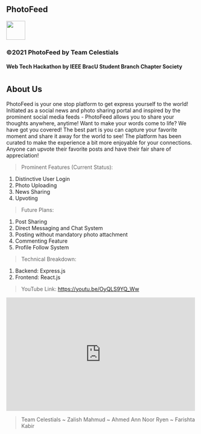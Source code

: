 # <h2> PhotoFeed </h2>
<p><img src="https://image.flaticon.com/icons/png/512/2065/2065157.png" width="50px" height="50px">
<h3> ©2021 PhotoFeed by Team Celestials </h3>
<h4> Web Tech Hackathon by IEEE BracU Student Branch Chapter Society </h4>

# <h2> About Us </h2>
PhotoFeed is your one stop platform to get express yourself to the world! Initiated as a social news and photo sharing portal and inspired by the prominent social media feeds - PhotoFeed allows you to share your thoughts anywhere, anytime! Want to make your words come to life? We have got you covered! The best part is you can capture your favorite moment and share it away for the world to see! The platform has been curated to make the experience a bit more enjoyable for your connections. Anyone can upvote their favorite posts and have their fair share of appreciation!

> Prominent Features (Current Status):
1) Distinctive User Login
2) Photo Uploading
3) News Sharing 
4) Upvoting

> Future Plans:
1) Post Sharing
2) Direct Messaging and Chat System
3) Posting without mandatory photo attachment
4) Commenting Feature
5) Profile Follow System

> Technical Breakdown:
1) Backend: Express.js
2) Frontend: React.js

> YouTube Link: https://youtu.be/OyQLS9YQ_Ww 
<iframe width="500" height="300" src="https://www.youtube.com/embed/OyQLS9YQ_Ww " frameborder="0" allowfullscreen></iframe>

> Team Celestials 
~ Zalish Mahmud ~ Ahmed Ann Noor Ryen ~ Farishta Kabir
